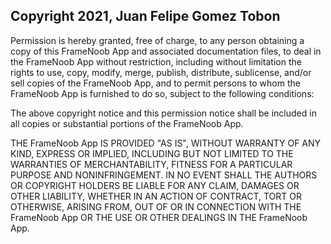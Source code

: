 ## Copyright 2021, Juan Felipe Gomez Tobon

Permission is hereby granted, free of charge, to any person obtaining a copy of this FrameNoob App and associated documentation files, to deal in the FrameNoob App without restriction, including without limitation the rights to use, copy, modify, merge, publish, distribute, sublicense, and/or sell copies of the FrameNoob App, and to permit persons to whom the FrameNoob App is furnished to do so, subject to the following conditions:

The above copyright notice and this permission notice shall be included in all copies or substantial portions of the FrameNoob App.

THE FrameNoob App IS PROVIDED "AS IS", WITHOUT WARRANTY OF ANY KIND, EXPRESS OR IMPLIED, INCLUDING BUT NOT LIMITED TO THE WARRANTIES OF MERCHANTABILITY, FITNESS FOR A PARTICULAR PURPOSE AND NONINFRINGEMENT. IN NO EVENT SHALL THE AUTHORS OR COPYRIGHT HOLDERS BE LIABLE FOR ANY CLAIM, DAMAGES OR OTHER LIABILITY, WHETHER IN AN ACTION OF CONTRACT, TORT OR OTHERWISE, ARISING FROM, OUT OF OR IN CONNECTION WITH THE FrameNoob App OR THE USE OR OTHER DEALINGS IN THE FrameNoob App.
